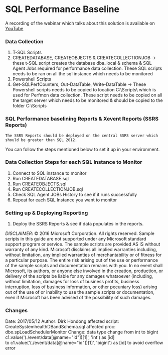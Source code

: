 
# SQL Performance Baseline

A recording of the webinar which talks about this solution is available on [YouTube](https://www.youtube.com/watch?v=bx_NGNEz94k)

### Data Collection
1. T-SQL Scripts
2. CREATEDATABASE, CREATEOBJECTS & CREATECOLLECTIONJOB -> these t-SQL script creates the database dba_local & schema & SQL Agent Jobs required for performance data collection. These SQL scripts needs to be ran on all the sql instance which needs to be monitored
3. Powershell  Scripts 
4. Get-SQLPerfCounters, Out-DataTable, Write-DataTable -> These Powershell scripts needs to be copied to location C:\Scripts\ which is used for Perfmon data collection. These script needs to be copied  on all the target server which needs to be monitored & should be copied to the folder C:\Scripts

### SQL Performance baselining Reports & Xevent Reports (SSRS Reports)

	The SSRS Reports should be deployed on the central SSRS server which should be greater than SQL 2012.

You can follow the steps mentioned below  to set it up in your environment. 

### Data Collection Steps for each SQL Instance to Monitor

1.	Connect to SQL instance to monitor
2.	Run CREATEDATABASE.sql
3.	Run CREATEOBJECTS.sql
4.	Run CREATECOLLECTIONJOB.sql
5.	Check SQL Agent JOBs History to see if it runs successfully
6.	Repeat for each SQL Instance you want to monitor

### Setting up & Deploying Reporting  

1.	Deploy the SSRS Reports & see if data populates in the reports.

_DISCLAIMER_: © 2016 Microsoft Corporation. All rights reserved. Sample scripts in this guide are not supported under any Microsoft standard support program or service. The sample scripts are provided AS IS without warranty of any kind. Microsoft disclaims all implied warranties including, without limitation, any implied warranties of merchantability or of fitness for a particular purpose. The entire risk arising out of the use or performance of the sample scripts and documentation remains with you. In no event shall Microsoft, its authors, or anyone else involved in the creation, production, or delivery of the scripts be liable for any damages whatsoever (including, without limitation, damages for loss of business profits, business interruption, loss of business information, or other pecuniary loss) arising out of the use of or inability to use the sample scripts or documentation, even if Microsoft has been advised of the possibility of such damages.

### Changes

Date: 2017/05/12
Author: Dirk Hondong
affected script: CreateSystemhealthDBandSchema.sql
affected proc: dbo.spLoadSchedulerMonitor
Change: data type change from int to bigint 
c1.value('(./event/data[@name="id"])[1]', 'int') as [id]  
to 
c1.value('(./event/data[@name="id"])[1]', 'bigint') as [id]
to avoid overflow error
